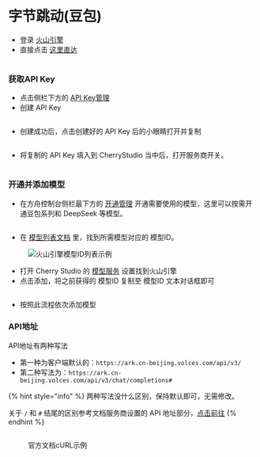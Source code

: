 # 字节跳动(豆包)

* 登录 [火山引擎](https://console.volcengine.com/)
* 直接点击 [这里直达](https://console.volcengine.com/ark/region:ark+cn-beijing/openManagement?LLM=%7B%7D)

<figure><img src="../../.gitbook/assets/image (1) (1) (2).png" alt=""><figcaption></figcaption></figure>

### 获取API Key

* 点击侧栏下方的 [API Key管理](https://console.volcengine.com/ark/region:ark+cn-beijing/apiKey)
* 创建 API Key

<figure><img src="../../.gitbook/assets/image (6) (2).png" alt=""><figcaption></figcaption></figure>

* 创建成功后，点击创建好的 API Key 后的小眼睛打开并复制

<figure><img src="../../.gitbook/assets/image (7) (2).png" alt=""><figcaption></figcaption></figure>

* 将复制的 API Key 填入到 CherryStudio 当中后，打开服务商开关。

<figure><img src="../../.gitbook/assets/image (8) (2).png" alt=""><figcaption></figcaption></figure>

### 开通并添加模型

* 在方舟控制台侧栏最下方的 [开通管理](https://console.volcengine.com/ark/region:ark+cn-beijing/openManagement?LLM=%7B%7D\&OpenTokenDrawer=false) 开通需要使用的模型，这里可以按需开通豆包系列和 DeepSeek 等模型。

<figure><img src="../../.gitbook/assets/image (1) (1) (2) (1).png" alt=""><figcaption></figcaption></figure>

* 在 [模型列表文档](https://www.volcengine.com/docs/82379/1330310#%E6%96%87%E6%9C%AC%E7%94%9F%E6%88%90) 里，找到所需模型对应的 模型ID。

<figure><img src="../../.gitbook/assets/火山引擎_模型ID.png" alt="火山引擎模型ID列表示例"><figcaption></figcaption></figure>

* 打开 Cherry Studio 的 [模型服务](../../cherrystudio/preview/settings/providers.md) 设置找到火山引擎
* 点击添加，将之前获得的 模型ID 复制至 模型ID 文本对话框即可

<figure><img src="../../.gitbook/assets/volc_ark_01.png" alt=""><figcaption></figcaption></figure>

* 按照此流程依次添加模型

### API地址

API地址有两种写法

* 第一种为客户端默认的：`https://ark.cn-beijing.volces.com/api/v3/`
* 第二种写法为：`https://ark.cn-beijing.volces.com/api/v3/chat/completions#`

{% hint style="info" %}
两种写法没什么区别，保持默认即可，无需修改。

关于 `/` 和 `#` 结尾的区别参考文档服务商设置的 API 地址部分，[点击前往](../../cherrystudio/preview/settings/providers.md#api-di-zhi)
{% endhint %}

<figure><img src="../../.gitbook/assets/image (3) (2).png" alt=""><figcaption><p>官方文档cURL示例</p></figcaption></figure>
